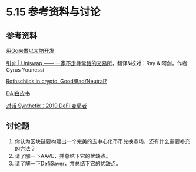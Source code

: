 # 5.15 参考资料与讨论

## 参考资料

[用Go来做以太坊开发](https://goethereumbook.org/zh/)

[引介 | Uniswap —— 一家不走寻常路的交易所](https://ethfans.org/posts/uniswap-a-unique-exchange)，翻译&校对：Ray & 阿剑，作者: Cyrus Younessi

[Rothschilds in crypto. Good/Bad/Neutral?](https://www.reddit.com/r/ethereum/comments/8m3wj1/rothschilds\_in\_crypto\_goodbadneutral/dzmspgv/)

[DAI白皮书](https://makerdao.com/whitepaper/Dai-Whitepaper-Dec17-zh.pdf)

[对话 Synthetix：2019 DeFi 变局者](https://mp.weixin.qq.com/s?\_\_biz=MzI3NjQyNjMxMw==\&mid=2247483784\&idx=1\&sn=9191227ce5772842b329f7b32b229c7d\&chksm=eb74faaedc0373b841550aa5c44bd295a5c81faf60f3e07bb77ca5f2f591dc1f51c2affbacd8\&mpshare=1\&scene=1\&srcid=\&sharer\_sharetime=1578294290770\&sharer\_shareid=51bd0c8b4a48d622ad3b093dfaf5f064\&key=dfb23297fbb00589f5488bdfbea11155450b7d6ab8fbe98ea13454615c03de6f79d6e45f60f0f092a7581b7efa9328e1812f336d60c18b655ef86b4655912fa4fc2234da9da3057d23b8df2fe0058bd3\&ascene=1\&uin=MjM1Mzk5NDMwMA%3D%3D\&devicetype=Windows+10\&version=62070158\&lang=zh\_CN\&exportkey=A%2FEySzbXi1Ysw4q0ngH1jMs%3D\&pass\_ticket=ciNk3x%2BTMjVn4wJ1zTR9%2FDiOF6f2%2FwW25wIFIMAxs4A1yYfWbvpZ%2FOSoXAJUK3W4)

## 讨论题

1. 你认为区块链要构建出一个完美的去中心化币币兑换市场，还有什么需要补充的方法？
2. 请了解一下AAVE，并总结下它的优缺点。
3. 请了解一下DefiSaver，并总结下它的优缺点。

